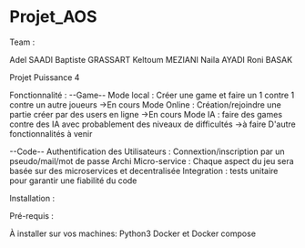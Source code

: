 # Projet_AOS

Team :

Adel SAADI
Baptiste GRASSART
Keltoum MEZIANI
Naila AYADI
Roni BASAK



Projet Puissance 4

Fonctionnalité :
--Game--
Mode local : Créer une game et faire un 1 contre 1 contre un autre joueurs ->En cours
Mode Online : Création/rejoindre une partie créer par des users en ligne
->En cours
Mode IA : faire des games contre des IA avec probablement des niveaux de difficultés ->à faire
D'autre fonctionnalités à venir

--Code--
Authentification des Utilisateurs : Connextion/inscription par un pseudo/mail/mot de passe
Archi Micro-service : Chaque aspect du jeu sera basée sur des microservices et decentralisée
Integration : tests unitaire pour garantir une fiabilité du code

Installation :

Pré-requis :

À installer sur vos machines:
Python3
Docker et Docker compose

